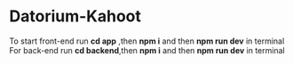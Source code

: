# Datorium-Kahoot

To start front-end run **cd app** ,then **npm i** and then **npm run dev** in terminal
For back-end run **cd backend**,then **npm i** and then **npm run dev** in terminal
